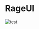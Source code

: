 # RageUI


![test](https://cdn.discordapp.com/attachments/503363215544025088/581896187272232960/Contributors.png)
